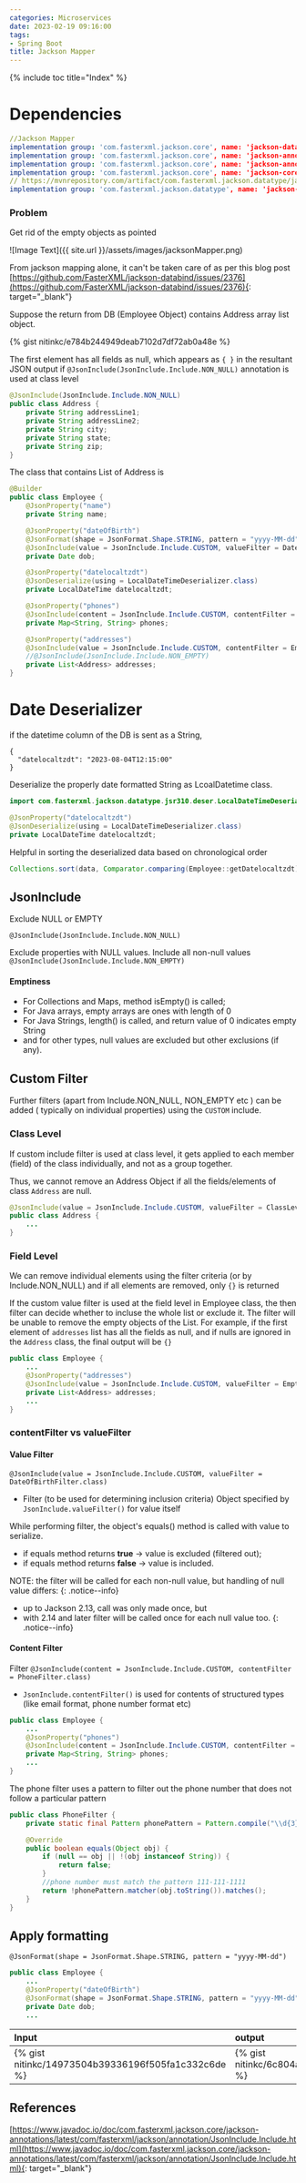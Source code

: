 ```yaml
---
categories: Microservices
date: 2023-02-19 09:16:00
tags:
- Spring Boot
title: Jackson Mapper
---
```


{% include toc title="Index" %}

# Dependencies

```yaml
//Jackson Mapper
implementation group: 'com.fasterxml.jackson.core', name: 'jackson-databind', version: jacksonVersion
implementation group: 'com.fasterxml.jackson.core', name: 'jackson-annotations', version: jacksonVersion
implementation group: 'com.fasterxml.jackson.core', name: 'jackson-annotations', version: jacksonVersion
implementation group: 'com.fasterxml.jackson.core', name: 'jackson-core', version: jacksonVersion
// https://mvnrepository.com/artifact/com.fasterxml.jackson.datatype/jackson-datatype-jsr310
implementation group: 'com.fasterxml.jackson.datatype', name: 'jackson-datatype-jsr310', version: '2.17.0-rc1'
```

### Problem

Get rid of the empty objects as pointed

![Image Text]({{ site.url }}/assets/images/jacksonMapper.png)

From jackson mapping alone, it can't be taken care of as per this blog
post [https://github.com/FasterXML/jackson-databind/issues/2376](https://github.com/FasterXML/jackson-databind/issues/2376){:
target="_blank"}

Suppose the return from DB (Employee Object) contains Address array list object.

{% gist nitinkc/e784b244949deab7102d7df72ab0a48e %}

The first element has all fields as null,
which appears as `{ }` in the resultant JSON output if
`@JsonInclude(JsonInclude.Include.NON_NULL)` annotation is used at class level

```java
@JsonInclude(JsonInclude.Include.NON_NULL)
public class Address {
    private String addressLine1;
    private String addressLine2;
    private String city;
    private String state;
    private String zip;
}
```

The class that contains List of Address is

```java
@Builder
public class Employee {
    @JsonProperty("name")
    private String name;

    @JsonProperty("dateOfBirth")
    @JsonFormat(shape = JsonFormat.Shape.STRING, pattern = "yyyy-MM-dd")
    @JsonInclude(value = JsonInclude.Include.CUSTOM, valueFilter = DateOfBirthFilter.class)
    private Date dob;

    @JsonProperty("datelocaltzdt")
    @JsonDeserialize(using = LocalDateTimeDeserializer.class)
    private LocalDateTime datelocaltzdt;

    @JsonProperty("phones")
    @JsonInclude(content = JsonInclude.Include.CUSTOM, contentFilter = PhoneFilter.class)
    private Map<String, String> phones;

    @JsonProperty("addresses")
    @JsonInclude(value = JsonInclude.Include.CUSTOM, contentFilter = EmptyListFilter.class)
    //@JsonInclude(JsonInclude.Include.NON_EMPTY)
    private List<Address> addresses;
}
```

# Date Deserializer

if the datetime column of the DB is sent as a String,

```json5
{
  "datelocaltzdt": "2023-08-04T12:15:00"
}
```

Deserialize the properly date formatted String as LcoalDatetime class.

```java
import com.fasterxml.jackson.datatype.jsr310.deser.LocalDateTimeDeserializer;

@JsonProperty("datelocaltzdt")
@JsonDeserialize(using = LocalDateTimeDeserializer.class)
private LocalDateTime datelocaltzdt;
```

Helpful in sorting the deserialized data based on chronological order

```java
Collections.sort(data, Comparator.comparing(Employee::getDatelocaltzdt).reversed());
```

## JsonInclude

Exclude NULL or EMPTY

`@JsonInclude(JsonInclude.Include.NON_NULL)`

Exclude properties with NULL values. Include all non-null values
`@JsonInclude(JsonInclude.Include.NON_EMPTY)`

#### Emptiness

* For Collections and Maps, method isEmpty() is called;
* For Java arrays, empty arrays are ones with length of 0
* For Java Strings, length() is called, and return value of 0 indicates empty
  String
* and for other types, null values are excluded but other exclusions (if any).

## Custom Filter

Further filters (apart from Include.NON_NULL, NON_EMPTY etc ) can be added (
typically on individual properties) using the `CUSTOM` include.

### Class Level

If custom include filter is used at class level, it gets applied to each
member (field) of the class individually, and not as a group together.

Thus, we cannot remove an Address Object if all the fields/elements of class
`Address` are null.

```java
@JsonInclude(value = JsonInclude.Include.CUSTOM, valueFilter = ClassLevelFilter.class)
public class Address {
    ...
}
```

### Field Level

We can remove individual elements using the filter criteria (or by
Include.NON_NULL) and if all elements are removed, only `{}` is returned

If the custom value filter is used at the field level in Employee class, the
then filter can decide whether to incluse the whole list or exclude it. The
filter will be unable to
remove the empty objects of the List. For example, if the first element of
`addresses` list has all the fields as null, and if nulls are ignored in the
`Address` class, the final output will be `{}`

```java
public class Employee {
    ...
    @JsonProperty("addresses")
    @JsonInclude(value = JsonInclude.Include.CUSTOM, valueFilter = EmptyListFilter.class)
    private List<Address> addresses;
    ...
}
```

### contentFilter vs valueFilter

#### Value Filter

`@JsonInclude(value = JsonInclude.Include.CUSTOM, valueFilter = DateOfBirthFilter.class)`

* Filter (to be used for determining inclusion criteria) Object specified by
  `JsonInclude.valueFilter()` for value itself

While performing filter, the object's equals() method is called with value to
serialize.

* if equals method returns **true**   -> value is excluded (filtered out);
* if equals method returns **false**  -> value is included.

NOTE: the filter will be called for each non-null value, but handling of null
value differs: {: .notice--info}

* up to Jackson 2.13, call was only made once, but
* with 2.14 and later filter will be called once for each null value too.
  {: .notice--info}

#### Content Filter

Filter
`@JsonInclude(content = JsonInclude.Include.CUSTOM, contentFilter = PhoneFilter.class)`

* `JsonInclude.contentFilter()` is used for contents of structured types (like
  email format, phone number format etc)

```java
public class Employee {
    ...
    @JsonProperty("phones")
    @JsonInclude(content = JsonInclude.Include.CUSTOM, contentFilter = PhoneFilter.class)
    private Map<String, String> phones;
    ...
}
```

The phone filter uses a pattern to filter out the phone number that does not
follow a particular pattern

```java
public class PhoneFilter {
    private static final Pattern phonePattern = Pattern.compile("\\d{3}-\\d{3}-\\d{4}");//111-111-1111

    @Override
    public boolean equals(Object obj) {
        if (null == obj || !(obj instanceof String)) {
            return false;
        }
        //phone number must match the pattern 111-111-1111
        return !phonePattern.matcher(obj.toString()).matches();
    }
}
```

## Apply formatting

`@JsonFormat(shape = JsonFormat.Shape.STRING, pattern = "yyyy-MM-dd")`

```java
public class Employee {
    ...
    @JsonProperty("dateOfBirth")
    @JsonFormat(shape = JsonFormat.Shape.STRING, pattern = "yyyy-MM-dd")
    private Date dob;
    ...
```

| Input                                               | output                                              | 
|:----------------------------------------------------|:----------------------------------------------------|      
| {% gist nitinkc/14973504b39336196f505fa1c332c6de %} | {% gist nitinkc/6c804a3de35e042537bc1e7ad25e3720 %} |

## References

[https://www.javadoc.io/doc/com.fasterxml.jackson.core/jackson-annotations/latest/com/fasterxml/jackson/annotation/JsonInclude.Include.html](https://www.javadoc.io/doc/com.fasterxml.jackson.core/jackson-annotations/latest/com/fasterxml/jackson/annotation/JsonInclude.Include.html){:
target="_blank"}